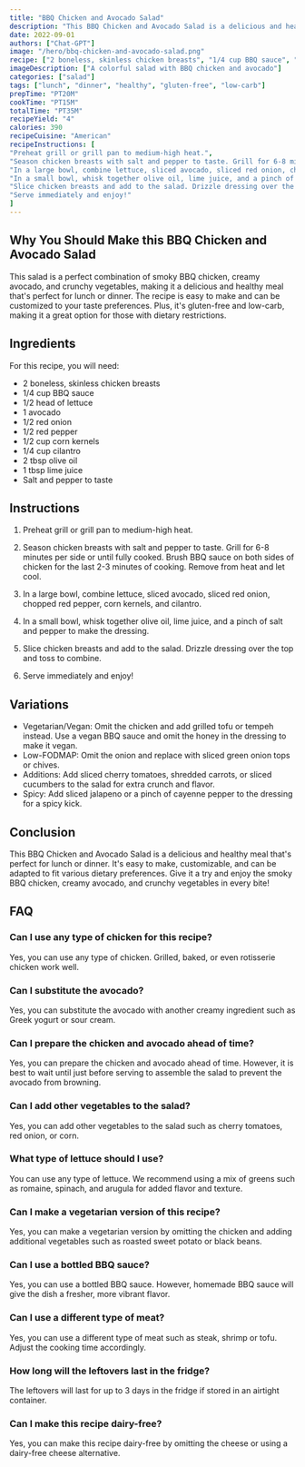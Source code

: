 ```yaml
---
title: "BBQ Chicken and Avocado Salad"
description: "This BBQ Chicken and Avocado Salad is a delicious and healthy meal that's perfect for lunch or dinner. The combination of smoky BBQ chicken, creamy avocado, and crunchy vegetables makes for a satisfying and flavorful dish that's easy to make."
date: 2022-09-01
authors: ["Chat-GPT"]
image: "/hero/bbq-chicken-and-avocado-salad.png"
recipe: ["2 boneless, skinless chicken breasts", "1/4 cup BBQ sauce", "1/2 head of lettuce", "1 avocado", "1/2 red onion", "1/2 red pepper", "1/2 cup corn kernels", "1/4 cup cilantro", "2 tbsp olive oil", "1 tbsp lime juice", "salt and pepper to taste"]
imageDescription: ["A colorful salad with BBQ chicken and avocado"]
categories: ["salad"]
tags: ["lunch", "dinner", "healthy", "gluten-free", "low-carb"]
prepTime: "PT20M"
cookTime: "PT15M"
totalTime: "PT35M"
recipeYield: "4"
calories: 390
recipeCuisine: "American"
recipeInstructions: [
"Preheat grill or grill pan to medium-high heat.",
"Season chicken breasts with salt and pepper to taste. Grill for 6-8 minutes per side or until fully cooked. Brush BBQ sauce on both sides of chicken for the last 2-3 minutes of cooking. Remove from heat and let cool.",
"In a large bowl, combine lettuce, sliced avocado, sliced red onion, chopped red pepper, corn kernels, and cilantro.",
"In a small bowl, whisk together olive oil, lime juice, and a pinch of salt and pepper to make the dressing.",
"Slice chicken breasts and add to the salad. Drizzle dressing over the top and toss to combine.",
"Serve immediately and enjoy!"
]
---
```


## Why You Should Make this BBQ Chicken and Avocado Salad

This salad is a perfect combination of smoky BBQ chicken, creamy avocado, and crunchy vegetables, making it a delicious and healthy meal that's perfect for lunch or dinner. The recipe is easy to make and can be customized to your taste preferences. Plus, it's gluten-free and low-carb, making it a great option for those with dietary restrictions.

## Ingredients

For this recipe, you will need:

- 2 boneless, skinless chicken breasts
- 1/4 cup BBQ sauce
- 1/2 head of lettuce
- 1 avocado
- 1/2 red onion
- 1/2 red pepper
- 1/2 cup corn kernels
- 1/4 cup cilantro
- 2 tbsp olive oil
- 1 tbsp lime juice
- Salt and pepper to taste

## Instructions

1. Preheat grill or grill pan to medium-high heat.

2. Season chicken breasts with salt and pepper to taste. Grill for 6-8 minutes per side or until fully cooked. Brush BBQ sauce on both sides of chicken for the last 2-3 minutes of cooking. Remove from heat and let cool.

3. In a large bowl, combine lettuce, sliced avocado, sliced red onion, chopped red pepper, corn kernels, and cilantro.

4. In a small bowl, whisk together olive oil, lime juice, and a pinch of salt and pepper to make the dressing.

5. Slice chicken breasts and add to the salad. Drizzle dressing over the top and toss to combine.

6. Serve immediately and enjoy!

## Variations

- Vegetarian/Vegan: Omit the chicken and add grilled tofu or tempeh instead. Use a vegan BBQ sauce and omit the honey in the dressing to make it vegan.
- Low-FODMAP: Omit the onion and replace with sliced green onion tops or chives.
- Additions: Add sliced cherry tomatoes, shredded carrots, or sliced cucumbers to the salad for extra crunch and flavor.
- Spicy: Add sliced jalapeno or a pinch of cayenne pepper to the dressing for a spicy kick.

## Conclusion

This BBQ Chicken and Avocado Salad is a delicious and healthy meal that's perfect for lunch or dinner. It's easy to make, customizable, and can be adapted to fit various dietary preferences. Give it a try and enjoy the smoky BBQ chicken, creamy avocado, and crunchy vegetables in every bite!

## FAQ

### Can I use any type of chicken for this recipe?
Yes, you can use any type of chicken. Grilled, baked, or even rotisserie chicken work well.

### Can I substitute the avocado?
Yes, you can substitute the avocado with another creamy ingredient such as Greek yogurt or sour cream.

### Can I prepare the chicken and avocado ahead of time?
Yes, you can prepare the chicken and avocado ahead of time. However, it is best to wait until just before serving to assemble the salad to prevent the avocado from browning.

### Can I add other vegetables to the salad?
Yes, you can add other vegetables to the salad such as cherry tomatoes, red onion, or corn.

### What type of lettuce should I use?
You can use any type of lettuce. We recommend using a mix of greens such as romaine, spinach, and arugula for added flavor and texture.

### Can I make a vegetarian version of this recipe?
Yes, you can make a vegetarian version by omitting the chicken and adding additional vegetables such as roasted sweet potato or black beans.

### Can I use a bottled BBQ sauce?
Yes, you can use a bottled BBQ sauce. However, homemade BBQ sauce will give the dish a fresher, more vibrant flavor.

### Can I use a different type of meat?
Yes, you can use a different type of meat such as steak, shrimp or tofu. Adjust the cooking time accordingly.

### How long will the leftovers last in the fridge?
The leftovers will last for up to 3 days in the fridge if stored in an airtight container.

### Can I make this recipe dairy-free?
Yes, you can make this recipe dairy-free by omitting the cheese or using a dairy-free cheese alternative.